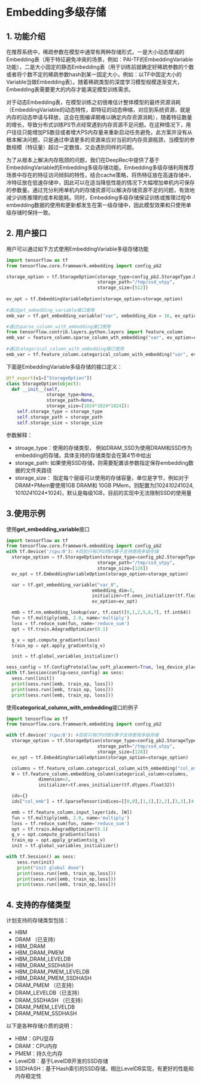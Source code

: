 # Embedding多级存储
## 1. 功能介绍

在推荐系统中，稀疏参数在模型中通常有两种存储形式，一是大小动态增减的Embedding表（用于特征避免冲突的场景，例如：PAI-TF的EmbeddingVariable功能），二是大小固定的静态Embedding表（用于训练前就确定好稀疏参数的个数或者将个数不定的稀疏参数hash到某一固定大小，例如：以TF中固定大小的Variable当做Embedding表）。随着稀疏类型的深度学习模型规模逐渐变大，Embedding表需要更大的内存才能满足模型训练需求。

对于动态Embedding表，在模型训练之初很难估计整体模型的最终资源消耗（EmbeddingVariable的动态特性，即特征的动态伸缩，对应到系统资源，就是内存的动态申请与释放，这会在图编译期难以确定内存资源消耗），随着特征数量的增长，导致分布式训练PS节点经常遇到内存资源不足问题。在这种情况下，用户往往只能增加PS数目或者增大PS内存量来重新启动任务避免，此方案并没有从根本解决问题，只是通过申请更多的资源来应对当前的内存资源瓶颈，当模型的参数规模（特征量）超过一定数值，又会遇到同样的问题。

为了从根本上解决内存瓶颈的问题，我们在DeepRec中提供了基于EmbeddingVariable的Embedding多级存储功能。Embedding多级存储利用推荐场景中存在的特征访问倾斜的特性，结合cache策略，将热特征放在高速存储中，冷特征放在低速存储中，因此可以在适当降低性能的情况下大幅增加单机内可保存的参数量。通过充分利用单机内的存储资源可以解决存储资源不足的问题，有效地减少训练推理的成本和能耗。同时，Embedding多级存储保证训练或推理过程中embedding数据的使用和更新都发生在第一级存储中，因此模型效果和只使用单级存储时保持一致。

## 2. 用户接口
用户可以通过如下方式使用EmbeddingVariable多级存储功能
```python
import tensorflow as tf
from tensorflow.core.framework.embedding import config_pb2

storage_option = tf.StorageOption(storage_type=config_pb2.StorageType.DRAM_SSDHASH,
                                  storage_path="/tmp/ssd_utpy",
                                  storage_size=[512])
                                  
ev_opt = tf.EmbeddingVariableOption(storage_option=storage_option)
                                  
#通过get_embedding_variable接口使用
emb_var = tf.get_embedding_variable("var", embedding_dim = 16, ev_option=ev_opt)

#通过sparse_column_with_embedding接口使用
from tensorflow.contrib.layers.python.layers import feature_column
emb_var = feature_column.sparse_column_wth_embedding("var", ev_option=ev_opt)
                                  
#通过categorical_column_with_embedding接口使用
emb_var = tf.feature_column.categorical_column_with_embedding("var", ev_option=ev_opt)

```
下面是EmbeddingVariable多级存储的接口定义：
```python
@tf_export(v1=["StorageOption"])
class StorageOption(object):
  def __init__(self,
               storage_type=None,
               storage_path=None,
               storage_size=[1024*1024*1024]):
    self.storage_type = storage_type
    self.storage_path = storage_path
    self.storage_size = storage_size
```
参数解释：

- stroage_type：使用的存储类型， 例如DRAM_SSD为使用DRAM和SSD作为embedding的存储，具体支持的存储类型会在第4节中给出
- storage_path:   如果使用SSD存储，则需要配置该参数指定保存embedding数据的文件夹路径
- storage_size： 指定每个层级可以使用的存储容量，单位是字节，例如对于DRAM+PMem要使用1GB DRAM和 10GB PMem，则配置为[1024*1024*1024, 10*1024*1024*1024]，默认是每级1GB，目前的实现中无法限制SSD的使用量
## 3.使用示例
使用**get_embedding_variable**接口
```python
import tensorflow as tf
from tensorflow.core.framework.embedding import config_pb2
with tf.device('/cpu:0'): #目前只有CPU的EV算子支持使用多级存储
  storage_option = tf.StorageOption(storage_type=config_pb2.StorageType.DRAM_SSDHASH,
                                  storage_path="/tmp/ssd_utpy",
                                  storage_size=[128])
  ev_opt = tf.EmbeddingVariableOption(storage_option=storage_option)

  var = tf.get_embedding_variable("var_0",
                                embedding_dim=3,
                                initializer=tf.ones_initializer(tf.float32),
                                ev_option=ev_opt)

  emb = tf.nn.embedding_lookup(var, tf.cast([0,1,2,5,6,7], tf.int64))
  fun = tf.multiply(emb, 2.0, name='multiply')
  loss = tf.reduce_sum(fun, name='reduce_sum')
  opt = tf.train.AdagradOptimizer(0.1)

  g_v = opt.compute_gradients(loss)
  train_op = opt.apply_gradients(g_v)

  init = tf.global_variables_initializer()

sess_config = tf.ConfigProto(allow_soft_placement=True, log_device_placement=False)
with tf.Session(config=sess_config) as sess:
  sess.run([init])
  print(sess.run([emb, train_op, loss]))
  print(sess.run([emb, train_op, loss]))
  print(sess.run([emb, train_op, loss]))
```
使用**categorical_column_with_embedding**接口的例子

```python
import tensorflow as tf
from tensorflow.core.framework.embedding import config_pb2

with tf.device('/cpu:0'): #目前只有CPU的EV算子支持使用多级存储
  storage_option = tf.StorageOption(storage_type=config_pb2.StorageType.DRAM_SSDHASH,
                                  storage_path="/tmp/ssd_utpy",
                                  storage_size=[128])
  ev_opt = tf.EmbeddingVariableOption(storage_option=storage_option)

  columns = tf.feature_column.categorical_column_with_embedding("col_emb", dtype=tf.dtypes.int64, ev_option=ev_opt)
  W = tf.feature_column.embedding_column(categorical_column=columns,
            dimension=3,
            initializer=tf.ones_initializer(tf.dtypes.float32))

  ids={}
  ids["col_emb"] = tf.SparseTensor(indices=[[0,0],[1,1],[2,2],[3,3],[4,4]], values=tf.cast([1,2,3,4,5], tf.dtypes.int64), dense_shape=[5, 4])

  emb = tf.feature_column.input_layer(ids, [W])
  fun = tf.multiply(emb, 2.0, name='multiply')
  loss = tf.reduce_sum(fun, name='reduce_sum')
  opt = tf.train.AdagradOptimizer(0.1)
  g_v = opt.compute_gradients(loss)
  train_op = opt.apply_gradients(g_v)
  init = tf.global_variables_initializer()

with tf.Session() as sess:
    sess.run(init)
    print("init global done")
    print(sess.run([emb, train_op,loss]))
    print(sess.run([emb, train_op,loss]))
    print(sess.run([emb, train_op,loss]))
```
## 4. 支持的存储类型
计划支持的存储类型包括：

- HBM
- DRAM （已支持）
- HBM_DRAM
- HBM_DRAM_PMEM
- HBM_DRAM_LEVELDB
- HBM_DRAM_SSDHASH 
- HBM_DRAM_PMEM_LEVELDB 
- HBM_DRAM_PMEM_SSDHASH
- DRAM_PMEM （已支持）
- DRAM_LEVELDB（已支持）
- DRAM_SSDHASH （已支持）
- DRAM_PMEM_LEVELDB 
- DRAM_PMEM_SSDHASH

以下是各种存储介质的说明：

- HBM：GPU显存
- DRAM：CPU内存
- PMEM：持久化内存
- LevelDB：基于LevelDB开发的SSD存储
- SSDHASH：基于Hash索引的SSD存储，相比LevelDB实现，有更好的性能和内存稳定性
